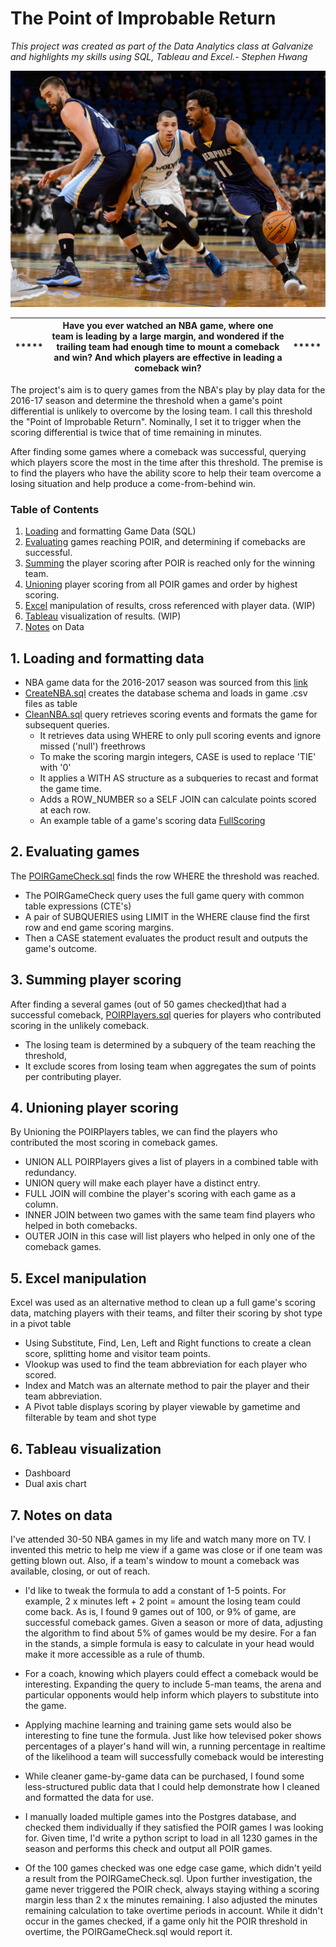 # The Point of Improbable Return
*This project was created as part of the Data Analytics class at Galvanize and highlights my skills using SQL, Tableau and Excel.- Stephen Hwang*

![POIRimage1](https://github.com/stvhwang/nba2016-17/blob/master/mike-conley-marc-gasol-pick.jpg "Marc Gasol and Mike Conley")
             
| ***** | Have you ever watched an NBA game, where one team is leading by a large margin, and wondered if the trailing team had enough time to mount a comeback and win?  And which players are effective in leading a comeback win? | ***** | 
| --- | ---      | --- |


The project's aim is to query games from the NBA's play by play data for the 2016-17 season and determine the threshold when a game's point differential is unlikely to overcome by the losing team. I call this threshold the "Point of Improbable Return". Nominally, I set it to trigger when the scoring differential is twice that of time remaining in minutes.

After finding some games where a comeback was successful, querying which players score the most in the time after this threshold. The premise is to find the players who have the ability score to help their team overcome a losing situation and help produce a come-from-behind win.
### Table of Contents
1. [Loading](#1-loading-and-formatting-data) and formatting Game Data (SQL)
2. [Evaluating](#2-evaluating-games) games reaching POIR, and determining if comebacks are successful.
3. [Summing](#3-summing-player-scoring) the player scoring after POIR is reached only for the winning team.
4. [Unioning](#4-unioning-player-scoring) player scoring from all POIR games and order by highest scoring.
5. [Excel](#5-excel-manipulation) manipulation of results, cross referenced with player data. (WIP)
6. [Tableau](#6-tableau-visualization) visualization of results. (WIP)
7. [Notes](#7-notes-on-data) on Data

## 1. Loading and formatting data
* NBA game data for the 2016-2017 season was sourced from this [link](https://drive.google.com/file/d/0B5QcyddjOpKOODZjZ0FJU3JSakU/view)
* [CreateNBA.sql](https://github.com/stvhwang/nba2016-17/blob/master/CreateNBA.sql) creates the database schema and loads in game .csv files as table
* [CleanNBA.sql](https://github.com/stvhwang/nba2016-17/blob/master/CleanNBA.sql) query retrieves scoring events and formats the game for subsequent queries.
  * It retrieves data using WHERE to only pull scoring events and ignore missed ('null') freethrows
  * To make the scoring margin integers, CASE is used to replace 'TIE' with '0'
  * It applies a WITH AS structure as a subqueries to recast and format the game time.
  * Adds a ROW_NUMBER so a SELF JOIN can calculate points scored at each row.
  * An example table of a game's scoring data [FullScoring](https://github.com/stvhwang/nba2016-17/blob/master/FullScoring_game0021600001.csv)

## 2. Evaluating games
The [POIRGameCheck.sql](https://github.com/stvhwang/nba2016-17/tree/master/POIRGameCheck) finds the row WHERE the threshold was reached.
  * The POIRGameCheck query uses the full game query with common table expressions (CTE's)
  * A pair of SUBQUERIES using LIMIT in the WHERE clause find the first row and end game scoring margins.
  * Then a CASE statement evaluates the product result and outputs the game's outcome.

## 3. Summing player scoring
After finding a several games (out of 50 games checked)that had a successful comeback, [POIRPlayers.sql](https://github.com/stvhwang/nba2016-17/tree/master/POIRPlayers) queries for players who contributed scoring in the unlikely comeback.
  * The losing team is determined by a subquery of the team reaching the threshold,
  * It exclude scores from losing team when aggregates the sum of points per contributing player.

## 4. Unioning player scoring
By Unioning the POIRPlayers tables, we can find the players who contributed the most scoring in comeback games.
  * UNION ALL POIRPlayers gives a list of players in a combined table with redundancy.
  * UNION query will make each player have a distinct entry.
  * FULL JOIN will combine the player's scoring with each game as a column.
  * INNER JOIN between two games with the same team find players who helped in both comebacks.
  * OUTER JOIN in this case will list players who helped in only one of the comeback games.

## 5. Excel manipulation
Excel was used as an alternative method to clean up a full game's scoring data, matching players with their teams, and filter their scoring by shot type in a pivot table
  * Using Substitute, Find, Len, Left and Right functions to create a clean score, splitting home and visitor team points.
  * Vlookup was used to find the team abbreviation for each player who scored.
  * Index and Match was an alternate method to pair the player and their team abbreviation.
  * A Pivot table displays scoring by player viewable by gametime and filterable by team and shot type

## 6. Tableau visualization
* Dashboard
* Dual axis chart

## 7. Notes on data
I've attended 30-50 NBA games in my life and watch many more on TV. I invented this metric to help me view if a game was close or if one team was getting blown out. Also, if a team's window to mount a comeback was available, closing, or out of reach.

* I'd like to tweak the formula to add a constant of 1-5 points. For example, 2 x minutes left + 2 point = amount the losing team could come back. As is, I found 9 games out of 100, or 9% of game, are successful comeback games. Given a season or more of data, adjusting the algorithm to find about 5% of games would be my desire. For a fan in the stands, a simple formula is easy to calculate in your head would make it more accessible as a rule of thumb.

* For a coach, knowing which players could effect a comeback would be interesting. Expanding the query to include 5-man teams, the arena and particular opponents would help inform which players to substitute into the game.

* Applying machine learning and training game sets would also be interesting to fine tune the formula. Just like how televised poker shows percentages of a player's hand will win, a running percentage in realtime of the likelihood a team will successfully comeback would be interesting

* While cleaner game-by-game data can be purchased, I found some less-structured public data that I could help demonstrate how I cleaned and formatted the data for use.

* I manually loaded multiple games into the Postgres database, and checked them individually if they satisfied the POIR games I was looking for. Given time, I'd write a python script to load in all 1230 games in the season and performs this check and output all POIR games.

* Of the 100 games checked was one edge case game, which didn't yeild a result from the POIRGameCheck.sql.  Upon further investigation, the game never triggered the POIR check, always staying withing a scoring margin less than 2 x the minutes remaining. I also adjusted the minutes remaining calculation to take overtime periods in account. While it didn't occur in the games checked, if a game only hit the POIR threshold in overtime, the POIRGameCheck.sql would report it.
